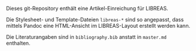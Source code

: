 Dieses git-Repository enthält eine Artikel-Einreichung für LIBREAS.

Die Stylesheet- und Template-Dateien `libreas-*` sind so angepasst, dass
mittels Pandoc eine HTML-Ansicht im LIBREAS-Layout erstellt werden kann.

Die Literaturangaben sind in `bibliography.bib` anstatt in `master.md` 
enthalten.

